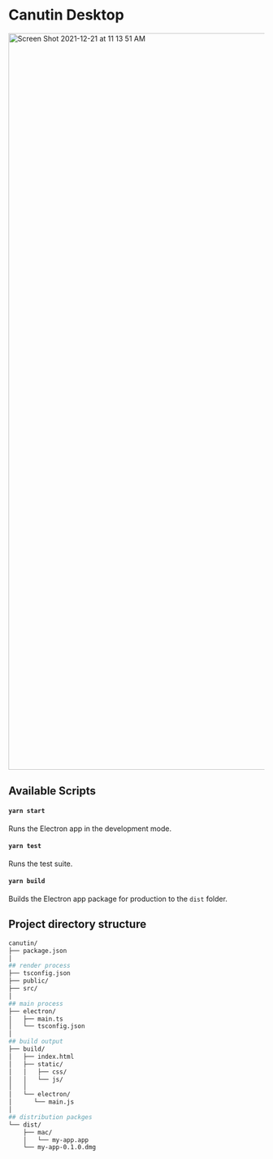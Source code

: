# Canutin Desktop

<img width="1448" alt="Screen Shot 2021-12-21 at 11 13 51 AM" src="https://user-images.githubusercontent.com/1434675/146944233-696d2f81-5c20-4c28-9b83-dc1d080b6ec7.png">

## Available Scripts

#### `yarn start`

Runs the Electron app in the development mode.

#### `yarn test`

Runs the test suite.

#### `yarn build`

Builds the Electron app package for production to the `dist` folder.

## Project directory structure

```bash
canutin/
├── package.json
│
## render process
├── tsconfig.json
├── public/
├── src/
│
## main process
├── electron/
│   ├── main.ts
│   └── tsconfig.json
│
## build output
├── build/
│   ├── index.html
│   ├── static/
│   │   ├── css/
│   │   └── js/
│   │
│   └── electron/
│      └── main.js
│
## distribution packges
└── dist/
    ├── mac/
    │   └── my-app.app
    └── my-app-0.1.0.dmg
```
